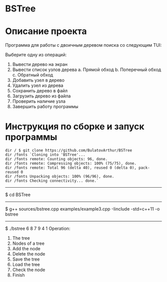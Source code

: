 # BSTree
# Описание  проекта

Программа для работы с двоичным деревом поиска со следующим TUI:

Выберите одну из операций:
1. Вывести дерево на экран
2. Вывести список узлов дерева 
   a. Прямой обход
   b. Поперечный обход
   c. Обратный обход
3. Добавить узел в дерево
4. Удалить узел из дерева
5. Сохранить дерево в файл
6. Загрузить дерево из файла
7. Проверить наличие узла
8. Завершить работу программы

# Инструкция по сборке и запуск программы

    dir / $ git clone https://github.com/BulatovArthur/BSTree
    dir /fonts `Cloning into 'BSTree'...
    dir /fonts remote: Counting objects: 96, done.
    dir /fonts remote: Compressing objects: 100% (75/75), done.
    dir /fonts remote: Total 96 (delta 40), reused 0 (delta 0), pack-reused 0
    dir /fonts Unpacking objects: 100% (96/96), done.
    dir /fonts Checking connectivity... done.`
***
$ cd BSTree
***
$ g++ sources/bstree.cpp examples/example3.cpp -Iinclude -std=c++11 -o bstree 
***
$ ./bstree 6 8 7 9 4 1
Operation:
1. The tree
2. Nodes of a tree
3. Add the node
4. Delete the node
5. Save the tree
6. Load the tree
7. Check the node
8. Finish




